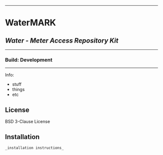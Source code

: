 ___

# WaterMARK
## _Water - Meter Access Repository Kit_

___


### Build: Development


___


Info:
- stuff
- things
- etc

## License

BSD 3-Clause License



## Installation

```sh
_installation instructions_
```



